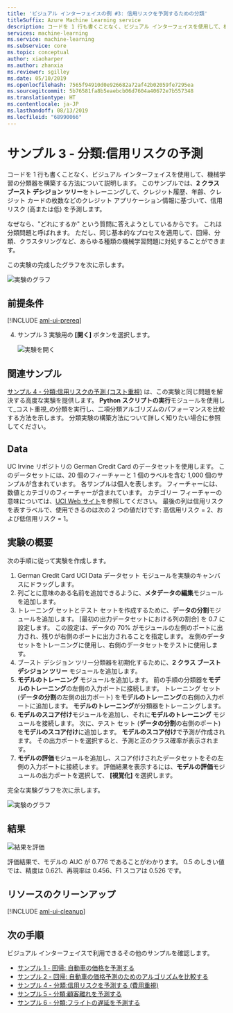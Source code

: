 ```yaml
---
title: 'ビジュアル インターフェイスの例 #3: 信用リスクを予測するための分類'
titleSuffix: Azure Machine Learning service
description: コードを 1 行も書くことなく、ビジュアル インターフェイスを使用して、機械学習の分類器を構築する方法について説明します。
services: machine-learning
ms.service: machine-learning
ms.subservice: core
ms.topic: conceptual
author: xiaoharper
ms.author: zhanxia
ms.reviewer: sgilley
ms.date: 05/10/2019
ms.openlocfilehash: 7565f94910d0e926682a72af42b02059fe7295ea
ms.sourcegitcommit: 5b76581fa8b5eaebcb06d7604a40672e7b557348
ms.translationtype: HT
ms.contentlocale: ja-JP
ms.lasthandoff: 08/13/2019
ms.locfileid: "68990066"
---
```

# <a name="sample-3---classification-predict-credit-risk"></a>サンプル 3 - 分類:信用リスクの予測

コードを 1 行も書くことなく、ビジュアル インターフェイスを使用して、機械学習の分類器を構築する方法について説明します。 このサンプルでは、**2 クラス ブースト デシジョン ツリー**をトレーニングして、クレジット履歴、年齢、クレジット カードの枚数などのクレジット アプリケーション情報に基づいて、信用リスク (高または低) を予測します。

なぜなら、"どれにするか" という質問に答えようとしているからです。 これは分類問題と呼ばれます。 ただし、同じ基本的なプロセスを適用して、回帰、分類、クラスタリングなど、あらゆる種類の機械学習問題に対処することができます。

この実験の完成したグラフを次に示します。

![実験のグラフ](media/ui-sample-classification-predict-credit-risk-basic/overall-graph.png)

## <a name="prerequisites"></a>前提条件

[!INCLUDE [aml-ui-prereq](../../../includes/aml-ui-prereq.md)]

4. サンプル 3 実験用の **[開く]** ボタンを選択します。

    ![実験を開く](media/ui-sample-classification-predict-credit-risk-basic/open-sample3.png)

## <a name="related-sample"></a>関連サンプル

[サンプル 4 - 分類:信用リスクの予測 (コスト重視)](ui-sample-classification-predict-credit-risk-cost-sensitive.md) は、この実験と同じ問題を解決する高度な実験を提供します。 **Python スクリプトの実行**モジュールを使用して_コスト重視_の分類を実行し、二項分類アルゴリズムのパフォーマンスを比較する方法を示します。 分類実験の構築方法について詳しく知りたい場合に参照してください。

## <a name="data"></a>Data

UC Irvine リポジトリの German Credit Card のデータセットを使用します。
このデータセットには、20 個のフィーチャーと 1 個のラベルを含む 1,000 個のサンプルが含まれています。 各サンプルは個人を表します。 フィーチャーには、数値とカテゴリのフィーチャーが含まれています。 カテゴリー フィーチャーの意味については、[UCI Web サイト](https://archive.ics.uci.edu/ml/datasets/Statlog+%28German+Credit+Data%29)を参照してください。 最後の列は信用リスクを表すラベルで、使用できるのは次の 2 つの値だけです: 高信用リスク = 2、および低信用リスク = 1。

## <a name="experiment-summary"></a>実験の概要

次の手順に従って実験を作成します。

1. German Credit Card UCI Data データセット モジュールを実験のキャンバスにドラッグします。
1. 列ごとに意味のある名前を追加できるように、**メタデータの編集**モジュールを追加します。
1. トレーニング セットとテスト セットを作成するために、**データの分割**モジュールを追加します。 [最初の出力データセットにおける列の割合] を 0.7 に設定します。 この設定は、データの 70% がモジュールの左側のポートに出力され、残りが右側のポートに出力されることを指定します。 左側のデータセットをトレーニングに使用し、右側のデータセットをテストに使用します。
1. ブースト デシジョン ツリー分類器を初期化するために、**2 クラス ブースト デシジョン ツリー** モジュールを追加します。
1. **モデルのトレーニング** モジュールを追加します。 前の手順の分類器を**モデルのトレーニング**の左側の入力ポートに接続します。 トレーニング セット (**データの分割**の左側の出力ポート) を**モデルのトレーニング**の右側の入力ポートに追加します。 **モデルのトレーニング**が分類器をトレーニングします。
1. **モデルのスコア付け**モジュールを追加し、それに**モデルのトレーニング** モジュールを接続します。 次に、テスト セット (**データの分割**の右側のポート) を**モデルのスコア付け**に追加します。 **モデルのスコア付け**で予測が作成されます。 その出力ポートを選択すると、予測と正のクラス確率が表示されます。
1. **モデルの評価**モジュールを追加し、スコア付けされたデータセットをその左側の入力ポートに接続します。 評価結果を表示するには、**モデルの評価**モジュールの出力ポートを選択して、 **[視覚化]** を選択します。

完全な実験グラフを次に示します。

![実験のグラフ](media/ui-sample-classification-predict-credit-risk-basic/overall-graph.png)

## <a name="results"></a>結果

![結果を評価](media/ui-sample-classification-predict-credit-risk-basic/evaluate-result.png)

評価結果で、モデルの AUC が 0.776 であることがわかります。 0\.5 のしきい値では、精度は 0.621、再現率は 0.456、F1 スコアは 0.526 です。

## <a name="clean-up-resources"></a>リソースのクリーンアップ

[!INCLUDE [aml-ui-cleanup](../../../includes/aml-ui-cleanup.md)]

## <a name="next-steps"></a>次の手順

ビジュアル インターフェイスで利用できるその他のサンプルを確認します。

- [サンプル 1 - 回帰: 自動車の価格を予測する](ui-sample-regression-predict-automobile-price-basic.md)
- [サンプル 2 - 回帰: 自動車の価格予測のためのアルゴリズムを比較する](ui-sample-regression-predict-automobile-price-compare-algorithms.md)
- [サンプル 4 - 分類:信用リスクを予測する (費用重視)](ui-sample-classification-predict-credit-risk-cost-sensitive.md)
- [サンプル 5 - 分類:顧客離れを予測する](ui-sample-classification-predict-churn.md)
- [サンプル 6 - 分類:フライトの遅延を予測する](ui-sample-classification-predict-flight-delay.md)
